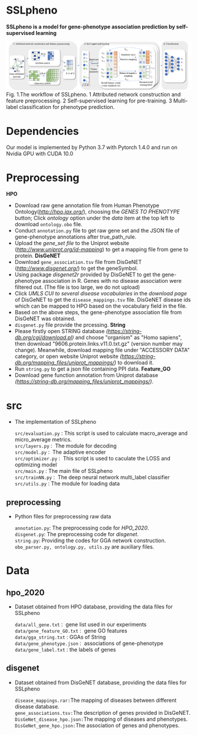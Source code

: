 # SSLpheno
**SSLpheno is a model for gene-phenotype association prediction by self-supervised learning**

<img src="https://github.com/bixuehua/SSLpheno/blob/main/Fig1.png">
Fig. 1.The workflow of SSLpheno. 1 Attributed network construction and feature preprocessing. 2 Self-supervised learning for pre-training. 3 Multi-label classification for phenotype prediction.

# Dependencies
Our model is implemented by Python 3.7 with Pytorch 1.4.0 and run on Nvidia GPU with CUDA 10.0

# Preprocessing
**HPO**
  * Download raw gene annotation file from Human Phenotype Ontology(_http://hpo.jax.org/_), choosing the _GENES TO PHENOTYPE_ button; Click _ontology_ option under the _data_ item at the top left to download ``ontology.obo`` file.
  * Conduct ``annotation.py`` file to get raw gene set and the JSON file of gene-phenotype annotations after true_path_rule.
  * Upload the _gene_set file_ to the Uniprot website (_http://www.uniprot.org/id-mapping_) to get a mapping file from gene to protein.
**DisGeNET**
  * Download ``gene_association.tsv`` file from DisGeNET (_http://www.disgenet.org/_) to get the geneSymbol.
  * Using package _disgenet2r_ provided by DisGeNET to get the gene-phenotype association in R. Genes with no disease association were filtered out. (The file is too large, we do not upload)
  * Click _UMLS CUI to several disease vocabularies_ in the _download page_ of DisGeNET to get the ``disease_mappings.tsv`` file. DisGeNET disease ids which can be mapped to HPO based on the vocabulary field in the file.
  * Based on the above steps, the gene-phenotype association file from DisGeNET was obtained.
  * ``disgenet.py`` file provide the prcessing.
**String**
  * Please firstly open STRING database _(https://string-db.org/cgi/download.pl)_ and choose "organism" as "Homo sapiens", then download "9606.protein.links.v11.0.txt.gz" (version number may change). Meanwhile, download mapping file under "ACCESSORY DATA" category, or open website Uniprot website _(https://string-db.org/mapping_files/uniprot_mappings/)_ to download it. 
  * Run ``string.py`` to get a json file containing PPI data.
**Feature_GO**
  * Download gene function annotation from Uniprot database _(https://string-db.org/mapping_files/uniprot_mappings/)_.
  
# src
* The implementation of SSLpheno

    ``src/evaluation.py：``This script is used to calculate macro_average and micro_average metrics.    
    ``src/layers.py：`` The module for decoding    
    ``src/model.py：`` The adaptive encoder     
    ``src/optimizer.py：`` This script is used to caculate the LOSS and optimizing model    
    ``src/main.py：``The main file of SSLpheno    
    ``src/trainNN.py：`` The deep neural network multi_label classifier    
    ``src/utils.py：``The module for loading data
	
## preprocessing
  * Python files for preprocessing raw data
  
    ``annotation.py``: The preprocessing code for _HPO_2020_.<br>
    ``disgenet.py``: The preprocessing code for _disgenet_.<br>
    ``string.py``: Providing the codes for GGA network construction.<br>
    ``obo_parser.py, ontology.py, utils.py`` are auxiliary files.
  
# Data
## hpo_2020
  * Dataset obtained from HPO database, providing the data files for SSLpheno 

    ``data/all_gene.txt：`` gene list used in our experiments   
    ``data/gene_feature_GO.txt：`` gene GO features    
    ``data/gga_string.txt：``GGAs of String    
    ``data/gene_phenotype.json：`` associations of gene-phenotype    
    ``data/gene_label.txt：``the labels of genes     
	
## disgenet
  * Dataset obtained from DisGeNET database, providing the data files for SSLpheno 
    
    ``disease_mappings.rar:``The mapping of diseases between different disease database.<br>
    ``gene_associations.tsv:``The description of genes provided in DisGeNET.<br>
    ``DisGeNet_disease_hpo.json:``The mapping of diseases and phenotypes.<br>
    ``DisGeNet_gene_hpo.json:``The association of genes and phenotypes.<br>

